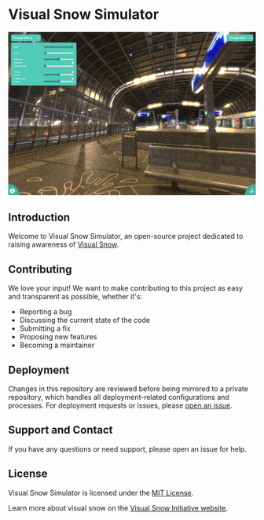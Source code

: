 # Visual Snow Simulator

<!-- Image -->
![Screenshot](./static/images/screenshot.png)

## Introduction
Welcome to Visual Snow Simulator, an open-source project dedicated to raising awareness of [Visual Snow](https://www.visualsnowinitiative.org/). 

## Contributing
We love your input! We want to make contributing to this project as easy and transparent as possible, whether it's:
- Reporting a bug
- Discussing the current state of the code
- Submitting a fix
- Proposing new features
- Becoming a maintainer

## Deployment
Changes in this repository are reviewed before being mirrored to a private repository, which handles all deployment-related configurations and processes. For deployment requests or issues, please [open an issue](https://github.com/yourusername/project-name/issues).

## Support and Contact
If you have any questions or need support, please open an issue for help.

## License
Visual Snow Simulator is licensed under the [MIT License](LICENSE.md).

Learn more about visual snow on the [Visual Snow Initiative website](https://www.visualsnowinitiative.org/).
```
